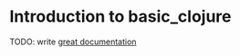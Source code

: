 # Introduction to basic_clojure

TODO: write [great documentation](http://jacobian.org/writing/what-to-write/)
